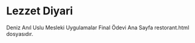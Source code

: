 # Lezzet Diyari
 Deniz Anıl Uslu Mesleki Uygulamalar Final Ödevi
 Ana Sayfa restorant.html dosyasıdır.
